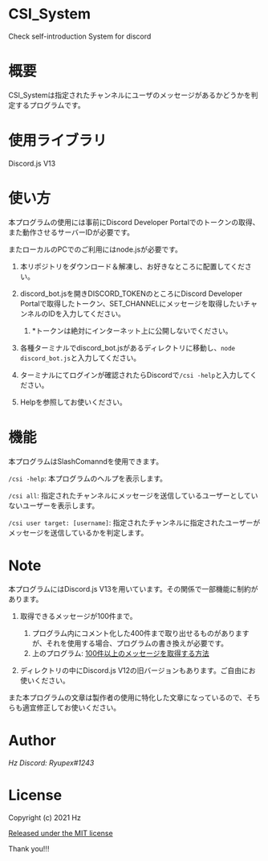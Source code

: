 # CSI_System
Check self-introduction System for discord

# 概要
CSI_Systemは指定されたチャンネルにユーザのメッセージがあるかどうかを判定するプログラムです。

# 使用ライブラリ

Discord.js V13

# 使い方
本プログラムの使用には事前にDiscord Developer Portalでのトークンの取得、また動作させるサーバーIDが必要です。

またローカルのPCでのご利用にはnode.jsが必要です。

1. 本リポジトリをダウンロード＆解凍し、お好きなところに配置してください。

1. discord_bot.jsを開きDISCORD_TOKENのところにDiscord Developer Portalで取得したトークン、SET_CHANNELにメッセージを取得したいチャンネルのIDを入力してください。
    1. *トークンは絶対にインターネット上に公開しないでください。

1. 各種ターミナルでdiscord_bot.jsがあるディレクトリに移動し、`node discord_bot.js`と入力してください。

1. ターミナルにてログインが確認されたらDiscordで`/csi -help`と入力してください。

1. Helpを参照してお使いください。

# 機能

本プログラムはSlashComanndを使用できます。

`/csi -help`: 本プログラムのヘルプを表示します。

`/csi all`: 指定されたチャンネルにメッセージを送信しているユーザーとしていないユーザーを表示します。

`/csi user target: [username]`: 指定されたチャンネルに指定されたユーザーがメッセージを送信しているかを判定します。

# Note

本プログラムにはDiscord.js V13を用いています。その関係で一部機能に制約があります。

1. 取得できるメッセージが100件まで。
    1. プログラム内にコメント化した400件まで取り出せるものがありますが、それを使用する場合、プログラムの書き換えが必要です。
    2. 上のプログラム: [100件以上のメッセージを取得する方法](https://scrapbox.io/discordjs-japan/100%E4%BB%B6%E4%BB%A5%E4%B8%8A%E3%81%AE%E3%83%A1%E3%83%83%E3%82%BB%E3%83%BC%E3%82%B8%E3%82%92%E5%8F%96%E5%BE%97%E3%81%99%E3%82%8B%E6%96%B9%E6%B3%95)

1. ディレクトリの中にDiscord.js V12の旧バージョンもあります。ご自由にお使いください。


また本プログラムの文章は製作者の使用に特化した文章になっているので、そちらも適宜修正してお使いください。
# Author

_Hz_
_Discord: Ryupex#1243_


# License

Copyright (c) 2021 Hz

[Released under the MIT license](https://opensource.org/licenses/mit-license.php)

Thank you!!!
